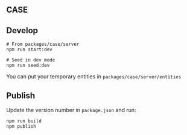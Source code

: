 ## CASE

## Develop

```
# From packages/case/server
npm run start:dev

# Seed in dev mode
npm run seed:dev
```

You can put your temporary entities in `packages/case/server/entities`

## Publish

Update the version number in `package.json` and run:

```
npm run build
npm publish
```
